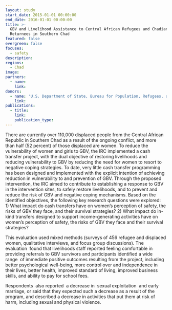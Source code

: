 ```yaml
---
layout: study
start_date: 2015-01-01 00:00:00
end_date: 2016-01-01 00:00:00
title: >-
  GBV and Livelihood Assistance to Central African Refugees and Chadian
  Returnees in Southern Chad
featured: false
evergreen: false
focuses:
  - safety
description:
regions:
  - Chad
image:
partners:
  - name:
    link:
donors:
  - name: 'U.S. Department of State, Bureau for Population, Refugees, and Migration'
    link:
publications:
  - title:
    link:
    publication_type:
---
```


There are currently over 110,000 displaced people from the Central African Republic in Southern Chad as a result of the ongoing conflict, and more than half (52 percent) of those displaced are women. To reduce the&nbsp; vulnerability of women and girls to GBV, the IRC implemented a cash transfer project, with the dual objective of restoring livelihoods and reducing vulnerability to GBV by reducing the need for women to resort to negative coping strategies. To date, very little cash transfer programming has been designed and implemented with the explicit intention of achieving reduction in vulnerability to and prevention of GBV. Through the proposed intervention, the IRC aimed to contribute to establishing a response to GBV in the intervention sites, to safely restore livelihoods, and to prevent and reduce the risk of GBV and negative coping mechanisms. Based on the identified objectives, the following key research questions were explored:&nbsp; 1) What impact do cash transfers have on women’s perception of safety, the risks of GBV they face, and their survival strategies? 2) What impact do in-kind transfers designed to support income-generating activities have on women’s perception of safety, the risks of GBV they face and their survival strategies?

This evaluation used mixed methods (surveys of 456 refugee and displaced women, qualitative interviews, and focus group discussions). The evaluation&nbsp; found that livelihoods staff reported feeling comfortable in providing referrals to GBV survivors and participants identified a wide range&nbsp; of immediate positive outcomes resulting from the project, including better psychological well-being, more control over and independence in their lives, better health, improved standard of living, improved business&nbsp; skills, and ability to pay for school fees.&nbsp;

Respondents&nbsp; also reported&nbsp; a decrease in&nbsp; sexual exploitation&nbsp; and early marriage, or said that they expected such a decrease as a result of the program, and described a decrease in activities that put them at risk of harm, including sexual and physical violence.